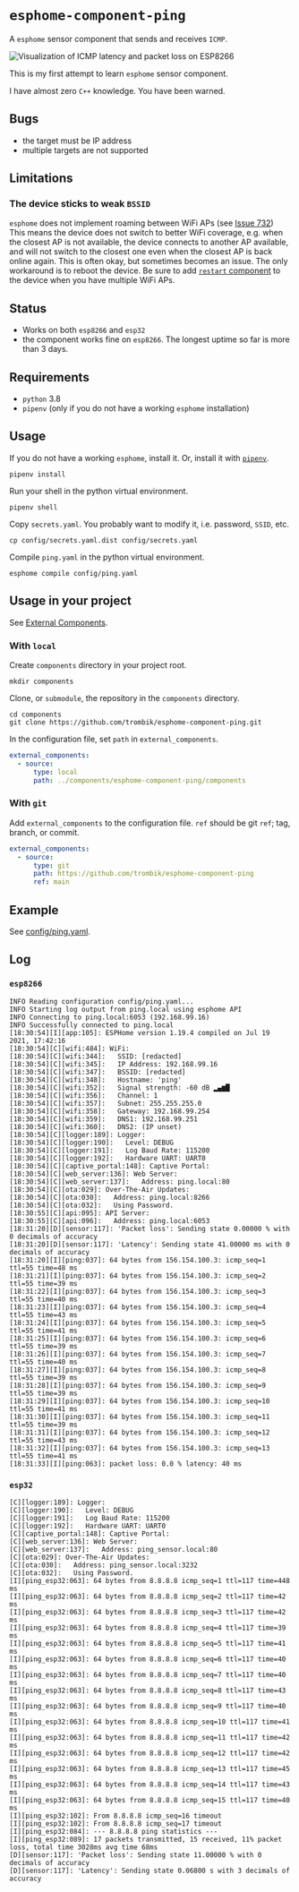 # `esphome-component-ping`

A `esphome` sensor component that sends and receives `ICMP`.

![Visualization of ICMP latency and packet loss on ESP8266](assets/esp8266.png "Visualization of ICMP latency and packet loss on ESP8266")

This is my first attempt to learn `esphome` sensor component.

I have almost zero `C++` knowledge. You have been warned.

## Bugs

* the target must be IP address
* multiple targets are not supported

## Limitations

### The device sticks to weak `BSSID`

`esphome` does not implement roaming between WiFi APs (see [Issue 732](https://github.com/esphome/feature-requests/issues/731))
This means the device does not switch to better WiFi coverage, e.g. when the
closest AP is not available, the device connects to another AP available,
and will not switch to the closest one even when the closest AP is back
online again. This is often okay, but sometimes becomes an issue. The only
workaround is to reboot the device. Be sure to add [`restart` component](https://esphome.io/components/switch/restart.html)
to the device when you have multiple WiFi APs.

## Status

* Works on both `esp8266` and `esp32`
* the component works fine on `esp8266`. The longest uptime so far is more
  than 3 days.

## Requirements

* `python` 3.8
* `pipenv` (only if you do not have a working `esphome` installation)

## Usage

If you do not have a working `esphome`, install it. Or, install it with
[`pipenv`](https://pipenv.pypa.io/en/latest/).

```console
pipenv install
```

Run your shell in the python virtual environment.

```console
pipenv shell
```

Copy `secrets.yaml`. You probably want to modify it, i.e. password, `SSID`,
etc.

```console
cp config/secrets.yaml.dist config/secrets.yaml
```

Compile `ping.yaml` in the python virtual environment.

```console
esphome compile config/ping.yaml
```

## Usage in your project

See [External Components](https://esphome.io/components/external_components.html).

### With `local`

Create `components` directory in your project root.

```console
mkdir components
```

Clone, or `submodule`, the repository in the `components` directory.

```console
cd components
git clone https://github.com/trombik/esphome-component-ping.git
```

In the configuration file, set `path` in `external_components`.

```yaml
external_components:
  - source:
      type: local
      path: ../components/esphome-component-ping/components
```

### With `git`

Add `external_components` to the configuration file. `ref` should be git `ref`;
tag, branch, or commit.

```yaml
external_components:
  - source:
      type: git
      path: https://github.com/trombik/esphome-component-ping
      ref: main
```

## Example

See [config/ping.yaml](config/ping.yaml).

## Log

### `esp8266`

```console
INFO Reading configuration config/ping.yaml...
INFO Starting log output from ping.local using esphome API
INFO Connecting to ping.local:6053 (192.168.99.16)
INFO Successfully connected to ping.local
[18:30:54][I][app:105]: ESPHome version 1.19.4 compiled on Jul 19 2021, 17:42:16
[18:30:54][C][wifi:484]: WiFi:
[18:30:54][C][wifi:344]:   SSID: [redacted]
[18:30:54][C][wifi:345]:   IP Address: 192.168.99.16
[18:30:54][C][wifi:347]:   BSSID: [redacted]
[18:30:54][C][wifi:348]:   Hostname: 'ping'
[18:30:54][C][wifi:352]:   Signal strength: -60 dB ▂▄▆█
[18:30:54][C][wifi:356]:   Channel: 1
[18:30:54][C][wifi:357]:   Subnet: 255.255.255.0
[18:30:54][C][wifi:358]:   Gateway: 192.168.99.254
[18:30:54][C][wifi:359]:   DNS1: 192.168.99.251
[18:30:54][C][wifi:360]:   DNS2: (IP unset)
[18:30:54][C][logger:189]: Logger:
[18:30:54][C][logger:190]:   Level: DEBUG
[18:30:54][C][logger:191]:   Log Baud Rate: 115200
[18:30:54][C][logger:192]:   Hardware UART: UART0
[18:30:54][C][captive_portal:148]: Captive Portal:
[18:30:54][C][web_server:136]: Web Server:
[18:30:54][C][web_server:137]:   Address: ping.local:80
[18:30:54][C][ota:029]: Over-The-Air Updates:
[18:30:54][C][ota:030]:   Address: ping.local:8266
[18:30:54][C][ota:032]:   Using Password.
[18:30:55][C][api:095]: API Server:
[18:30:55][C][api:096]:   Address: ping.local:6053
[18:31:20][D][sensor:117]: 'Packet loss': Sending state 0.00000 % with 0 decimals of accuracy
[18:31:20][D][sensor:117]: 'Latency': Sending state 41.00000 ms with 0 decimals of accuracy
[18:31:20][I][ping:037]: 64 bytes from 156.154.100.3: icmp_seq=1 ttl=55 time=48 ms
[18:31:21][I][ping:037]: 64 bytes from 156.154.100.3: icmp_seq=2 ttl=55 time=39 ms
[18:31:22][I][ping:037]: 64 bytes from 156.154.100.3: icmp_seq=3 ttl=55 time=40 ms
[18:31:23][I][ping:037]: 64 bytes from 156.154.100.3: icmp_seq=4 ttl=55 time=43 ms
[18:31:24][I][ping:037]: 64 bytes from 156.154.100.3: icmp_seq=5 ttl=55 time=41 ms
[18:31:25][I][ping:037]: 64 bytes from 156.154.100.3: icmp_seq=6 ttl=55 time=39 ms
[18:31:26][I][ping:037]: 64 bytes from 156.154.100.3: icmp_seq=7 ttl=55 time=40 ms
[18:31:27][I][ping:037]: 64 bytes from 156.154.100.3: icmp_seq=8 ttl=55 time=39 ms
[18:31:28][I][ping:037]: 64 bytes from 156.154.100.3: icmp_seq=9 ttl=55 time=39 ms
[18:31:29][I][ping:037]: 64 bytes from 156.154.100.3: icmp_seq=10 ttl=55 time=41 ms
[18:31:30][I][ping:037]: 64 bytes from 156.154.100.3: icmp_seq=11 ttl=55 time=39 ms
[18:31:31][I][ping:037]: 64 bytes from 156.154.100.3: icmp_seq=12 ttl=55 time=43 ms
[18:31:32][I][ping:037]: 64 bytes from 156.154.100.3: icmp_seq=13 ttl=55 time=41 ms
[18:31:33][I][ping:063]: packet loss: 0.0 % latency: 40 ms
```

### `esp32`

```console
[C][logger:189]: Logger:
[C][logger:190]:   Level: DEBUG
[C][logger:191]:   Log Baud Rate: 115200
[C][logger:192]:   Hardware UART: UART0
[C][captive_portal:148]: Captive Portal:
[C][web_server:136]: Web Server:
[C][web_server:137]:   Address: ping_sensor.local:80
[C][ota:029]: Over-The-Air Updates:
[C][ota:030]:   Address: ping_sensor.local:3232
[C][ota:032]:   Using Password.
[I][ping_esp32:063]: 64 bytes from 8.8.8.8 icmp_seq=1 ttl=117 time=448 ms
[I][ping_esp32:063]: 64 bytes from 8.8.8.8 icmp_seq=2 ttl=117 time=42 ms
[I][ping_esp32:063]: 64 bytes from 8.8.8.8 icmp_seq=3 ttl=117 time=42 ms
[I][ping_esp32:063]: 64 bytes from 8.8.8.8 icmp_seq=4 ttl=117 time=39 ms
[I][ping_esp32:063]: 64 bytes from 8.8.8.8 icmp_seq=5 ttl=117 time=41 ms
[I][ping_esp32:063]: 64 bytes from 8.8.8.8 icmp_seq=6 ttl=117 time=40 ms
[I][ping_esp32:063]: 64 bytes from 8.8.8.8 icmp_seq=7 ttl=117 time=40 ms
[I][ping_esp32:063]: 64 bytes from 8.8.8.8 icmp_seq=8 ttl=117 time=43 ms
[I][ping_esp32:063]: 64 bytes from 8.8.8.8 icmp_seq=9 ttl=117 time=40 ms
[I][ping_esp32:063]: 64 bytes from 8.8.8.8 icmp_seq=10 ttl=117 time=41 ms
[I][ping_esp32:063]: 64 bytes from 8.8.8.8 icmp_seq=11 ttl=117 time=42 ms
[I][ping_esp32:063]: 64 bytes from 8.8.8.8 icmp_seq=12 ttl=117 time=42 ms
[I][ping_esp32:063]: 64 bytes from 8.8.8.8 icmp_seq=13 ttl=117 time=45 ms
[I][ping_esp32:063]: 64 bytes from 8.8.8.8 icmp_seq=14 ttl=117 time=43 ms
[I][ping_esp32:063]: 64 bytes from 8.8.8.8 icmp_seq=15 ttl=117 time=40 ms
[I][ping_esp32:102]: From 8.8.8.8 icmp_seq=16 timeout
[I][ping_esp32:102]: From 8.8.8.8 icmp_seq=17 timeout
[I][ping_esp32:084]: --- 8.8.8.8 ping statistics ---
[I][ping_esp32:089]: 17 packets transmitted, 15 received, 11% packet loss, total time 3028ms avg time 68ms
[D][sensor:117]: 'Packet loss': Sending state 11.00000 % with 0 decimals of accuracy
[D][sensor:117]: 'Latency': Sending state 0.06800 s with 3 decimals of accuracy
```
